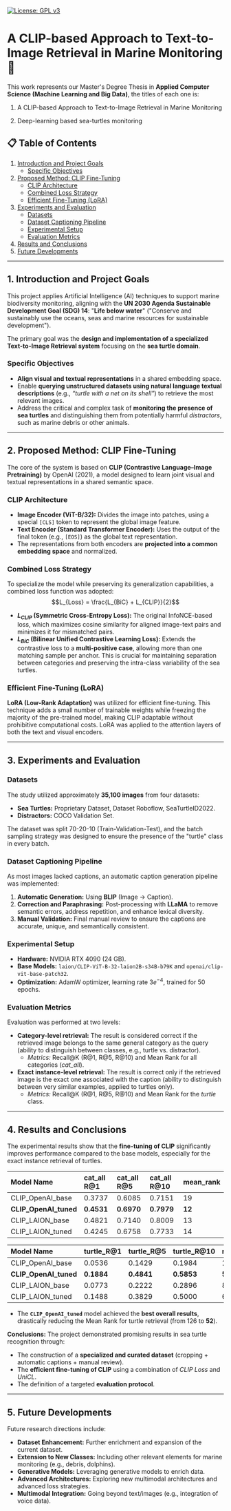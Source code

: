 [![License: GPL v3](https://img.shields.io/badge/License-GPLv3-blue.svg)](https://www.gnu.org/licenses/gpl-3.0)
# A CLIP-based Approach to Text-to-Image Retrieval in Marine Monitoring 🐢 
This work represents our Master's Degree Thesis in **Applied Computer Science (Machine Learning and Big Data)**, the titles of each one is:

1. A CLIP-based Approach to Text-to-Image Retrieval in Marine Monitoring

2. Deep-learning based sea-turtles monitoring

## 📋 Table of Contents

1. [Introduction and Project Goals](#1-introduction-and-project-goals)
    * [Specific Objectives](#specific-objectives)
2. [Proposed Method: CLIP Fine-Tuning](#2-proposed-method-clip-fine-tuning)
    * [CLIP Architecture](#clip-architecture)
    * [Combined Loss Strategy](#combined-loss-strategy)
    * [Efficient Fine-Tuning (LoRA)](#efficient-fine-tuning-lora)
3. [Experiments and Evaluation](#3-experiments-and-evaluation)
    * [Datasets](#datasets)
    * [Dataset Captioning Pipeline](#dataset-captioning-pipeline)
    * [Experimental Setup](#experimental-setup)
    * [Evaluation Metrics](#evaluation-metrics)
4. [Results and Conclusions](#4-results-and-conclusions)
5. [Future Developments](#5-future-developments)

---

## 1. Introduction and Project Goals

This project applies Artificial Intelligence (AI) techniques to support marine biodiversity monitoring, aligning with the **UN 2030 Agenda Sustainable Development Goal (SDG) 14**: "**Life below water**" ("Conserve and sustainably use the oceans, seas and marine resources for sustainable development").

The primary goal was the **design and implementation of a specialized Text-to-Image Retrieval system** focusing on the **sea turtle domain**.

### Specific Objectives
* **Align visual and textual representations** in a shared embedding space.
* Enable **querying unstructured datasets using natural language textual descriptions** (e.g., *“turtle with a net on its shell”*) to retrieve the most relevant images.
* Address the critical and complex task of **monitoring the presence of sea turtles** and distinguishing them from potentially harmful *distractors*, such as marine debris or other animals.

---

## 2. Proposed Method: CLIP Fine-Tuning

The core of the system is based on **CLIP (Contrastive Language–Image Pretraining)** by OpenAI (2021), a model designed to learn joint visual and textual representations in a shared semantic space.

### CLIP Architecture
* **Image Encoder (ViT-B/32):** Divides the image into patches, using a special `[CLS]` token to represent the global image feature.
* **Text Encoder (Standard Transformer Encoder):** Uses the output of the final token (e.g., `[EOS]`) as the global text representation.
* The representations from both encoders are **projected into a common embedding space** and normalized.

### Combined Loss Strategy
To specialize the model while preserving its generalization capabilities, a combined loss function was adopted:
$$L_{Loss} = \frac{L_{BiC} + L_{CLIP}}{2}$$

* **$L_{CLIP}$ (Symmetric Cross-Entropy Loss):** The original InfoNCE-based loss, which maximizes cosine similarity for aligned image-text pairs and minimizes it for mismatched pairs.
* **$L_{BiC}$ (Bilinear Unified Contrastive Learning Loss):** Extends the contrastive loss to a **multi-positive case**, allowing more than one matching sample per anchor. This is crucial for maintaining separation between categories and preserving the intra-class variability of the sea turtles.

### Efficient Fine-Tuning (LoRA)
**LoRA (Low-Rank Adaptation)** was utilized for efficient fine-tuning. This technique adds a small number of trainable weights while freezing the majority of the pre-trained model, making CLIP adaptable without prohibitive computational costs. LoRA was applied to the attention layers of both the text and visual encoders.

---

## 3. Experiments and Evaluation

### Datasets
The study utilized approximately **35,100 images** from four datasets:
* **Sea Turtles:** Proprietary Dataset, Dataset Roboflow, SeaTurtleID2022.
* **Distractors:** COCO Validation Set.

The dataset was split 70-20-10 (Train-Validation-Test), and the batch sampling strategy was designed to ensure the presence of the "turtle" class in every batch.

### Dataset Captioning Pipeline
As most images lacked captions, an automatic caption generation pipeline was implemented:
1.  **Automatic Generation:** Using **BLIP** (Image → Caption).
2.  **Correction and Paraphrasing:** Post-processing with **LLaMA** to remove semantic errors, address repetition, and enhance lexical diversity.
3.  **Manual Validation:** Final manual review to ensure the captions are accurate, unique, and semantically consistent.

### Experimental Setup
* **Hardware:** NVIDIA RTX 4090 (24 GB).
* **Base Models:** `laion/CLIP-ViT-B-32-laion2B-s34B-b79K` and `openai/clip-vit-base-patch32`.
* **Optimization:** AdamW optimizer, learning rate $3e^{-4}$, trained for 50 epochs.

### Evaluation Metrics
Evaluation was performed at two levels:

* **Category-level retrieval:** The result is considered correct if the retrieved image belongs to the same general category as the query (ability to distinguish between classes, e.g., turtle vs. distractor).
    * *Metrics:* Recall@K (R@1, R@5, R@10) and Mean Rank for all categories (*cat\_all*).
* **Exact instance-level retrieval:** The result is correct only if the retrieved image is the exact one associated with the caption (ability to distinguish between very similar examples, applied to turtles only).
    * *Metrics:* Recall@K (R@1, R@5, R@10) and Mean Rank for the *turtle* class.

---

## 4. Results and Conclusions

The experimental results show that the **fine-tuning of CLIP** significantly improves performance compared to the base models, especially for the exact instance retrieval of turtles.

| Model Name | cat\_all R@1 | cat\_all R@5 | cat\_all R@10 | mean\_rank |
| :--- | :--- | :--- | :--- | :--- |
| CLIP\_OpenAI\_base | 0.3737 | 0.6085 | 0.7151 | 19 |
| **CLIP\_OpenAI\_tuned** | **0.4531** | **0.6970** | **0.7979** | **12** |
| CLIP\_LAION\_base | 0.4821 | 0.7140 | 0.8009 | 13 |
| CLIP\_LAION\_tuned | 0.4245 | 0.6758 | 0.7733 | 14 |

| Model Name | turtle\_R@1 | turtle\_R@5 | turtle\_R@10 | mean\_rank |
| :--- | :--- | :--- | :--- | :--- |
| CLIP\_OpenAI\_base | 0.0536 | 0.1429 | 0.1984 | 126 |
| **CLIP\_OpenAI\_tuned** | **0.1884** | **0.4841** | **0.5853** | **52** |
| CLIP\_LAION\_base | 0.0773 | 0.2222 | 0.2896 | 87 |
| CLIP\_LAION\_tuned | 0.1488 | 0.3829 | 0.5000 | 68 |

* The **`CLIP_OpenAI_tuned`** model achieved the **best overall results**, drastically reducing the Mean Rank for turtle retrieval (from 126 to **52**).

**Conclusions:** The project demonstrated promising results in sea turtle recognition through:
* The construction of a **specialized and curated dataset** (cropping + automatic captions + manual review).
* The **efficient fine-tuning of CLIP** using a combination of *CLIP Loss* and *UniCL*.
* The definition of a targeted **evaluation protocol**.

---

## 5. Future Developments

Future research directions include:
* **Dataset Enhancement:** Further enrichment and expansion of the current dataset.
* **Extension to New Classes:** Including other relevant elements for marine monitoring (e.g., debris, dolphins).
* **Generative Models:** Leveraging generative models to enrich data.
* **Advanced Architectures:** Exploring new multimodal architectures and advanced loss strategies.
* **Multimodal Integration:** Going beyond text/images (e.g., integration of voice data).

